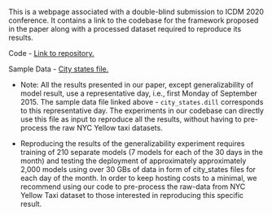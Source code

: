This is a webpage associated with a double-blind submission to ICDM 2020 conference. It contains a link to the codebase for the framework proposed in the paper along with a processed dataset required to reproduce its results.

Code - [Link to repository.](https://github.com/transparent-framework/optimize-ride-sharing-earnings)

Sample Data - [City states file.](https://drive.google.com/file/d/1908IwJPsp8DF9lHhObvBG693pRrb0GV6/view)

* Note: All the results presented in our paper, except generalizability of model result, use a representative day, i.e., first Monday of September 2015. The sample data file linked above - `city_states.dill` corresponds to this representative day. The experiments in our codebase can directly use this file as input to reproduce all the results, without having to pre-process the raw NYC Yellow taxi datasets.

* Reproducing the results of the generalizability experiment requires training of 210 separate models (7 models for each of the 30 days in the month) and testing the deployment of approximately approximately 2,000 models using over 30 GBs of data in form of city_states files for each day of the month. In order to keep hosting costs to a minimal, we recommend using our code to pre-process the raw-data from NYC Yellow Taxi dataset to those interested in reproducing this specific result.
